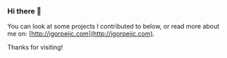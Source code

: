 ### Hi there 👋

You can look at some projects I contributed to below, or read more about me on: [http://igorpejic.com](http://igorpejic.com).

Thanks for visiting!
<!--
**igorpejic/igorpejic** is a ✨ _special_ ✨ repository because its `README.md` (this file) appears on your GitHub profile.

Here are some ideas to get you started:

- 🔭 I’m currently working on ...
- 🌱 I’m currently learning ...
- 👯 I’m looking to collaborate on ...
- 🤔 I’m looking for help with ...
- 💬 Ask me about ...
- 📫 How to reach me: ...
- 😄 Pronouns: ...
- ⚡ Fun fact: ...
-->
